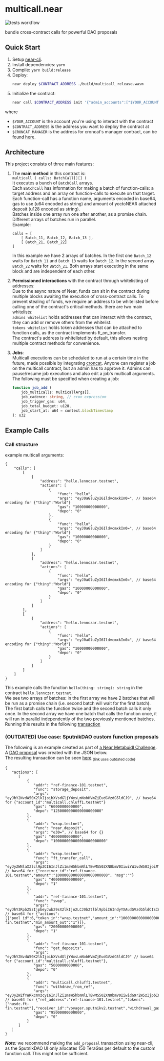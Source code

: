 # multicall.near

![tests workflow](https://github.com/quicswap/near-multicall/actions/workflows/tests.yml/badge.svg)  

bundle cross-contract calls for powerful DAO proposals

## Quick Start

1. Setup [near-cli](https://docs.near.org/docs/tools/near-cli).
2. Install dependencies: `yarn`
3. Compile: `yarn build:release`
4. Deploy:  
    ```bash
    near deploy $CONTRACT_ADDRESS ./build/multicall_release.wasm
    ```
6. Initialize the contract:
    ```bash
    near call $CONTRACT_ADDRESS init '{"admin_accounts":["$YOUR_ACCOUNT"],"croncat_manager":"$CRONCAT_MANAGER","job_bond":"100000000000000000000000"}' --amount 0.1 --accountId $YOUR_ADDRESS
    ```

where 
* `$YOUR_ACCOUNT` is the account you're using to interact with the contract 
* `$CONTRACT_ADDRESS` is the address you want to deploy the contract at 
* `$CRONCAT_MANAGER` is the address for croncat's manager contract, can be found [here](https://docs.cron.cat/docs/deployed-contracts/#manager).

## Architecture

This project consists of three main features:

1. The **main method** in this contract is:  
`multicall ( calls: BatchCall[][] )`  
It executes a bunch of `BatchCall` arrays.  
Each `BatchCall` has information for making a batch of function-calls: a target address and an array on function-calls to execute on that target. Each function-call has a function name, arguments encoded in base64, gas to use (u64 encoded as string) and amount of yoctoNEAR attached deposit (u128 encoded as string).  
Batches inside one array run one after another, as a promise chain.  
Different arrays of batches run in parallel.  
Example:  
    ```
    calls = [
        [ Batch_11, Batch_12, Batch_13 ],
        [ Batch_21, Batch_22]
    ]
    ```  
    In this example we have 2 arrays of batches. In the first one `Batch_12` waits for `Batch_11` and `Batch_13` waits for `Batch_12`. In the second array `Batch_22` waits for `Batch_21`. Both arrays start executing in the same block and are independent of each other.

2. **Permissioned interactions** with the contract through whitelisting of addresses:  
Due to the async nature of Near, funds can sit in the contract during multiple blocks awaiting the execution of cross-contract calls. To prevent stealing of funds, we require an address to be whitelisted before calling one of the contract's critical methods.
there are two main whitelists:  
`admins whitelist` holds addresses that can interact with the contract, they can add or remove others from the whitelist.  
`tokens whitelist` holds token addresses that can be attached to function calls, as the contract implements ft_on_transfer.  
The contract's address is whitelisted by default, this allows nesting multiple contract methods for convenience.  

3. **Jobs**:  
Multicall executions can be scheduled to run at a certain time in the future, made possible by integrating [croncat](https://cron.cat/). Anyone can register a job on the multicall contract, but an admin has to approve it. Admins can pause/resume job executions and also edit a job's multicall arguments.  
The following must be specified when creating a job:
    ```ts
    function job_add (
        job_multicalls: MulticallArgs[],
        job_cadence: string, // cron expression
        job_trigger_gas: u64,
        job_total_budget: u128,
        job_start_at: u64 = context.blockTimestamp
    ): u32 
    ```

## Example Calls

### Call structure
example multicall arguments:
```json=
{
    "calls": [
        [ 
            {
                "address": "hello.lennczar.testnet",
                "actions": [
                    {
                        "func": "hello",
                        "args": "eyJ0aGluZyI6IldvcmxkIn0=", // base64 encoding for {"thing":"World"}
                        "gas": "10000000000000",
                        "depo": "0"
                    },
                    {
                        "func": "hello",
                        "args": "eyJ0aGluZyI6IldvcmxkIn0=", // base64 encoding for {"thing":"World"}
                        "gas": "10000000000000",
                        "depo": "0"
                    }
                ]
            },
            {
                "address": "hello.lennczar.testnet",
                "actions": [
                    {
                        "func": "hello",
                        "args": "eyJ0aGluZyI6IldvcmxkIn0=", // base64 encoding for {"thing":"World"}
                        "gas": "10000000000000",
                        "depo": "0"
                    }
                ]
            }
        ],
        [
            {
                "address": "hello.lennczar.testnet",
                "actions": [
                    {
                        "func": "hello",
                        "args": "eyJ0aGluZyI6IldvcmxkIn0=", // base64 encoding for {"thing":"World"}
                        "gas": "10000000000000",
                        "depo": "0"
                    }
                ]
            }
        ]
    ]
}
```
This example calls the function `hello(thing: string): string` in the contract `hello.lennczar.testnet`.  
We see two arrays of batches: in the first array we have 2 batches that will be run as a promise chain (i.e. second batch will wait for the first batch). The first batch calls the function twice and the second batch calls it only once. In the second array we have one batch that calls the function once, it will run in parallel independently of the two previously mentioned batches.  
Running this results in the following [transaction](https://explorer.testnet.near.org/transactions/HHEDj5FnRXJpGwR68PegHNWgpGjXcFWFyq2Nw27sDkx2)  


### (OUTDATED) Use case: SputnikDAO custom function proposals  
The following is an example created as part of [a Near Metabuidl Challenge](https://airtable.com/shrdNEynK25TGJ91h/tblTtriXzrEiCfpoy/viwGhGQTKiJ4L5JSG/recUH7SubilpUKeNm).
A [DAO proposal](https://testnet-v2.sputnik.fund/#/voyager.sputnikv2.testnet/6) was created with the JSON below.   
The resulting transaction can be seen [here](https://explorer.testnet.near.org/transactions/ELhBMPALasHNuugPNRoiWU4GYFDkyS4AHRCK35k11xMF
) <sub>(link uses outdated code)</sub>. 
```json=
{
   "actions": [
      [
          {
             "addr": "ref-finance-101.testnet",
             "func": "storage_deposit",
             "args": "eyJhY2NvdW50X2lkIjoibXVsdGljYWxsLmNobHVmZjEudGVzdG5ldCJ9", // base64 for {"account_id":"multicall.chluff1.testnet"}
             "gas": "6000000000000",
             "depo": "1250000000000000000000"
          },
          {
             "addr": "wrap.testnet",
             "func": "near_deposit",
             "args": "e30=", // base64 for {}
             "gas": "4000000000000",
             "depo": "100000000000000000000000"
          },
          {
             "addr": "wrap.testnet",
             "func": "ft_transfer_call",
             "args": "eyJyZWNlaXZlcl9pZCI6InJlZi1maW5hbmNlLTEwMS50ZXN0bmV0IiwiYW1vdW50IjoiMTAwMDAwMDAwMDAwMDAwMDAwMDAwMDAwIiwgIm1zZyI6IiJ9", // base64 for {"receiver_id":"ref-finance-101.testnet","amount":"100000000000000000000000", "msg":""}
             "gas": "40000000000000",
             "depo": "1"
          },
          {
             "addr": "ref-finance-101.testnet",
             "func": "swap",
             "args": "eyJhY3Rpb25zIjpbeyJwb29sX2lkIjo2LCJ0b2tlbl9pbiI6IndyYXAudGVzdG5ldCIsImFtb3VudF9pbiI6IjEwMDAwMDAwMDAwMDAwMDAwMDAwMDAwMCIsInRva2VuX291dCI6Im51c2RjLmZ0LWZpbi50ZXN0bmV0IiwibWluX2Ftb3VudF9vdXQiOiIxIn1dfQ==" // base64 for {"actions":[{"pool_id":6,"token_in":"wrap.testnet","amount_in":"100000000000000000000000","token_out":"nusdc.ft-fin.testnet","min_amount_out":"1"}]},
             "gas": "20000000000000",
             "depo": "1"
          },
          {
             "addr": "ref-finance-101.testnet",
             "func": "get_deposits",
             "args": "eyJhY2NvdW50X2lkIjoibXVsdGljYWxsLmNobHVmZjEudGVzdG5ldCJ9" // base64 for {"account_id":"multicall.chluff1.testnet"},
             "gas": "5000000000000",
             "depo": "0"
          },
          {
             "addr": "multicall.chluff1.testnet",
             "func": "withdraw_from_ref",
             "args": "eyJyZWZfYWRkcmVzcyI6InJlZi1maW5hbmNlLTEwMS50ZXN0bmV0IiwidG9rZW5zIjpbIm51c2RjLmZ0LWZpbi50ZXN0bmV0Il0sInJlY2VpdmVyX2lkIjoidm95YWdlci5zcHV0bmlrdjIudGVzdG5ldCIsIndpdGhkcmF3YWxfZ2FzIjoiNTUwMDAwMDAwMDAwMDAiLCJ0b2tlbl90cmFuc2Zlcl9nYXMiOiI0MDAwMDAwMDAwMDAwIiwiZGVwb3NpdCI6IjEifQ==", // base64 for {"ref_address":"ref-finance-101.testnet","tokens":["nusdc.ft-fin.testnet"],"receiver_id":"voyager.sputnikv2.testnet","withdrawal_gas":"55000000000000","token_transfer_gas":"4000000000000","deposit":"1"}
             "gas": "95000000000000",
             "depo": "0"
          }
      ]
   ]
}
```

***Note:*** we recommend making the `add_proposal` transaction using near-cli, as the SputnikDAO UI only allocates 150 TeraGas per default to the custom function call. This might not be sufficient.   
